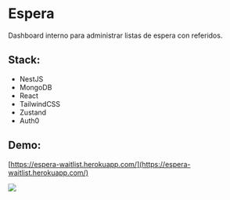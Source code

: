 # Espera

Dashboard interno para administrar listas de espera con referidos.

## Stack:

- NestJS
- MongoDB
- React
- TailwindCSS
- Zustand
- Auth0

## Demo: 

[https://espera-waitlist.herokuapp.com/](https://espera-waitlist.herokuapp.com/)


![](https://i.imgur.com/O3GxJw6.png)
